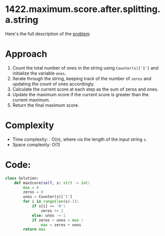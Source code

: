 # 1422.maximum.score.after.splitting.a.string

Here's the full description of the [problem](https://leetcode.com/problems/maximum-score-after-splitting-a-string/description/?envType=daily-question&envId=2023-12-22)

# Approach

1. Count the total number of ones in the string using `Counter(s)['1']` and initialize the variable `ones`.
2. Iterate through the string, keeping track of the number of `zeros` and updating the count of ones accordingly.
3. Calculate the current score at each step as the sum of zeros and ones.
4. Update the maximum score if the current score is greater than the current maximum.
5. Return the final maximum score.

# Complexity

- Time complexity: : O(n), where `n`is the length of the input string `s`.
- Space complexity: O(1)

# Code:

```Python
class Solution:
    def maxScore(self, s: str) -> int:
        max = 0
        zeros = 0
        unos = Counter(s)['1']
        for i in range(len(s)-1):
            if s[i] == '0': 
                zeros += 1
            else: unos -= 1
            if zeros + unos > max :
                max = zeros + unos
        return max
```
